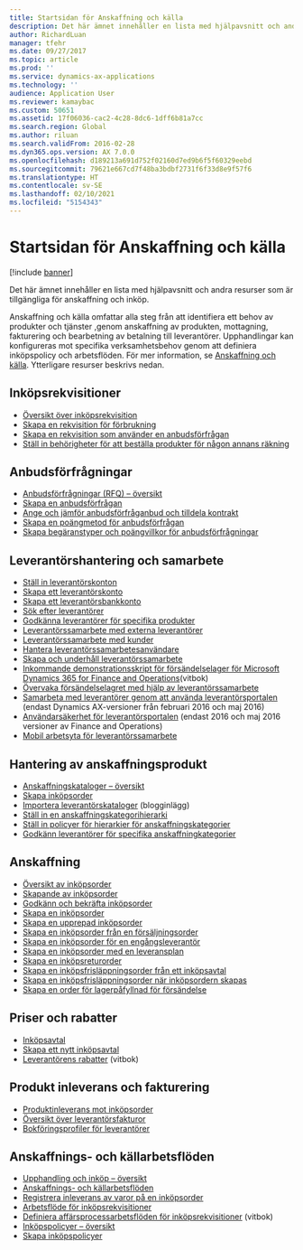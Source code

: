 ```yaml
---
title: Startsidan för Anskaffning och källa
description: Det här ämnet innehåller en lista med hjälpavsnitt och andra resurser som är tillgängliga för anskaffning och inköp.
author: RichardLuan
manager: tfehr
ms.date: 09/27/2017
ms.topic: article
ms.prod: ''
ms.service: dynamics-ax-applications
ms.technology: ''
audience: Application User
ms.reviewer: kamaybac
ms.custom: 50651
ms.assetid: 17f06036-cac2-4c28-8dc6-1dff6b81a7cc
ms.search.region: Global
ms.author: riluan
ms.search.validFrom: 2016-02-28
ms.dyn365.ops.version: AX 7.0.0
ms.openlocfilehash: d189213a691d752f02160d7ed9b6f5f60329eebd
ms.sourcegitcommit: 79621e667cd7f48ba3bdbf2731f6f33d8e9f57f6
ms.translationtype: HT
ms.contentlocale: sv-SE
ms.lasthandoff: 02/10/2021
ms.locfileid: "5154343"
---
```

# <a name="procurement-and-sourcing-home-page"></a>Startsidan för Anskaffning och källa

[!include [banner](../includes/banner.md)]

Det här ämnet innehåller en lista med hjälpavsnitt och andra resurser som är tillgängliga för anskaffning och inköp.

Anskaffning och källa omfattar alla steg från att identifiera ett behov av produkter och tjänster ,genom anskaffning av produkten, mottagning, fakturering och bearbetning av betalning till leverantörer. Upphandlingar kan konfigureras mot specifika verksamhetsbehov genom att definiera inköpspolicy och arbetsflöden. För mer information, se [Anskaffning och källa](procurement-sourcing-overview.md). Ytterligare resurser beskrivs nedan.

## <a name="purchase-requisitions"></a>Inköpsrekvisitioner
-   [Översikt över inköpsrekvisition](purchase-requisitions-overview.md)
-   [Skapa en rekvisition för förbrukning](tasks/create-requisition-consumption.md)
-   [Skapa en rekvisition som använder en anbudsförfrågan](tasks/create-requisition-uses-rfq.md)
-   [Ställ in behörigheter för att beställa produkter för någon annans räkning](tasks/set-up-permissions-ordering-products.md)

## <a name="requests-for-quotation"></a>Anbudsförfrågningar
-   [Anbudsförfrågningar (RFQ) – översikt](request-quotations.md)
-   [Skapa en anbudsförfrågan](tasks/create-request-quotation.md)
-   [Ange och jämför anbudsförfråganbud och tilldela kontrakt](tasks/enter-compare-rfq-bids-award-contracts.md)
-   [Skapa en poängmetod för anbudsförfrågan](tasks/create-scoring-method-rfqs.md)
-   [Skapa begäranstyper och poängvillkor för anbudsförfrågningar](tasks/create-solicitation-types-scoring-criteria-rfqs.md)

## <a name="vendor-management-and-collaboration"></a>Leverantörshantering och samarbete
-   [Ställ in leverantörskonton](set-up-vendor-accounts.md)
-   [Skapa ett leverantörskonto](tasks/create-vendor-account.md)
-   [Skapa ett leverantörsbankkonto](tasks/create-vendor-bank-account.md)
-   [Sök efter leverantörer](tasks/search-vendors.md)
-   [Godkänna leverantörer för specifika produkter](tasks/approve-vendors-specific-products.md)
-   [Leverantörssamarbete med externa leverantörer](vendor-collaboration-work-external-vendors.md)
-   [Leverantörssamarbete med kunder](vendor-collaboration-work-customers-dynamics-365-operations.md)
-   [Hantera leverantörssamarbetesanvändare](manage-vendor-collaboration-users.md)
-   [Skapa och underhåll leverantörssamarbete](set-up-maintain-vendor-collaboration.md)
-   [Inkommande demonstrationsskript för försändelselager för Microsoft Dynamics 365 for Finance and Operations](https://www.microsoft.com/download/details.aspx?id=101945)(vitbok)
-   [Övervaka försändelselagret med hjälp av leverantörssamarbete](../inventory/tasks/monitor-consignment-inventory-vendor-collaboration.md)
-   [Samarbeta med leverantörer genom att använda leverantörsportalen](collaborate-vendors-vendor-portal.md)  (endast Dynamics AX-versioner från februari 2016 och maj 2016)
-   [Användarsäkerhet för leverantörsportalen](configure-security-vendor-portal-users.md) (endast 2016 och maj 2016 versioner av Finance and Operations)
-   [Mobil arbetsyta för leverantörssamarbete](vendor-collaboration-mobile-workspace.md)

## <a name="procurement-product-management"></a>Hantering av anskaffningsprodukt
-   [Anskaffningskataloger – översikt](procurement-catalogs.md)
-   [Skapa inköpsorder](tasks/create-procurement-catalog.md)
-   [Importera leverantörskataloger](https://blogs.msdn.microsoft.com/dynamicsaxscm/2016/05/25/vendor-catalogs-in-dynamics-ax/) (blogginlägg)
-   [Ställ in en anskaffningskategorihierarki](tasks/set-up-procurement-category-hierarchy.md)
-   [Ställ in policyer för hierarkier för anskaffningskategorier](tasks/set-up-policies-procurement-category-hierarchies.md)
-   [Godkänn leverantörer för specifika anskaffningkategorier](tasks/approve-vendors-specific-procurement-categories.md)

## <a name="procurement"></a>Anskaffning
-   [Översikt av inköpsorder](purchase-order-overview.md)
-   [Skapande av inköpsorder](purchase-order-creation.md)
-   [Godkänn och bekräfta inköpsorder](purchase-order-approval-confirmation.md)
-   [Skapa en inköpsorder](tasks/create-purchase-order.md)
-   [Skapa en upprepad inköpsorder](tasks/create-repeat-purchase-order.md)
-   [Skapa en inköpsorder från en försäljningsorder](../sales-marketing/tasks/create-purchase-order-sales-order.md)
-   [Skapa en inköpsorder för en engångsleverantör](tasks/create-purchase-order-one-time-supplier.md)
-   [Skapa en inköpsorder med en leveransplan](tasks/create-purchase-order-delivery-schedule.md)
-   [Skapa en inköpsreturorder](tasks/create-purchase-return-order.md)
-   [Skapa en inköpsfrisläppningsorder från ett inköpsavtal](tasks/create-purchase-release-order-purchase-agreement.md)
-   [Skapa en inköpsfrisläppningsorder när inköpsordern skapas](tasks/create-purchase-release-order-creating-purchase-order.md)
-   [Skapa en order för lagerpåfyllnad för försändelse](../inventory/tasks/create-consignment-replenishment-order.md)

## <a name="prices-and-discounts"></a>Priser och rabatter
-   [Inköpsavtal](purchase-agreements.md)
-   [Skapa ett nytt inköpsavtal](tasks/create-purchase-agreement.md)
-   [Leverantörens rabatter](https://docs.microsoft.com/dynamics/s-e/) (vitbok)

## <a name="product-receipt-and-invoicing"></a>Produkt inleverans och fakturering
-   [Produktinleverans mot inköpsorder](product-receipt-against-purchase-orders.md)
-   [Översikt över leverantörsfakturor](../../financials/accounts-payable/vendor-invoices-overview.md)
-   [Bokföringsprofiler för leverantörer](../../financials/accounts-payable/vendor-posting-profiles.md)

## <a name="procurement-and-sourcing-workflows"></a>Anskaffnings- och källarbetsflöden
-   [Upphandling och inköp – översikt](procurement-sourcing-overview.md)
-   [Anskaffnings- och källarbetsflöden](procurement-sourcing-workflows.md)
-   [Registrera inleverans av varor på en inköpsorder](tasks/record-receipt-goods-purchase-order.md)
-   [Arbetsflöde för inköpsrekvisitioner](purchase-requisitions-workflow.md)
-   [Definiera affärsprocessarbetsflöden för inköpsrekvisitioner](https://www.microsoft.com/download/details.aspx?id=101821) (vitbok)
-   [Inköpspolicyer – översikt](purchase-policies.md)
-   [Skapa inköpspolicyer](tasks/create-purchasing-policies.md)



